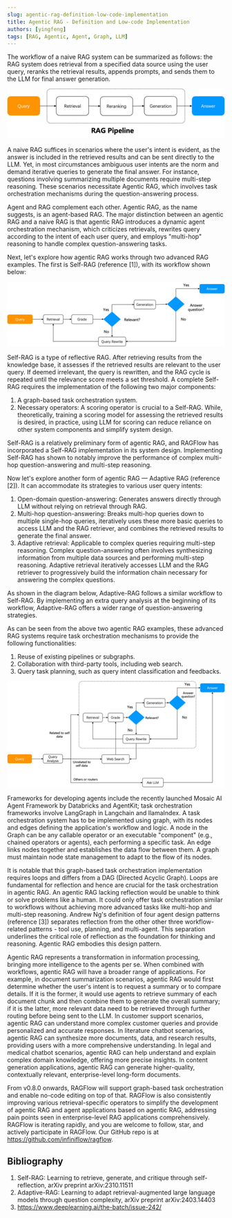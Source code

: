 ```yaml
---
slug: agentic-rag-definition-low-code-implementation
title: Agentic RAG - Definition and Low-code Implementation
authors: [yingfeng]
tags: [RAG, Agentic, Agent, Graph, LLM]
---
```


The workflow of a naive RAG system can be summarized as follows: the RAG system does retrieval from a specified data source using the user query, reranks the retrieval results, appends prompts, and sends them to the LLM for final answer generation.

![](./naive_rag.png)

A naive RAG suffices in scenarios where the user's intent is evident, as the answer is included in the retrieved results and can be sent directly to the LLM. Yet, in most circumstances ambiguous user intents are the norm and demand iterative queries to generate the final answer. For instance, questions involving summarizing multiple documents require multi-step reasoning. These scenarios necessitate Agentic RAG, which involves task orchestration mechanisms during the question-answering process.

Agent and RAG complement each other. Agentic RAG, as the name suggests, is an agent-based RAG. The major distinction between an agentic RAG and a naive RAG is that agentic RAG introduces a dynamic agent orchestration mechanism, which criticizes retrievals, rewrites query according to the intent of each user query, and employs "multi-hop" reasoning to handle complex question-answering tasks.<!--truncate-->

Next, let's explore how agentic RAG works through two advanced RAG examples. The first is Self-RAG (reference [1]), with its workflow shown below:

![](self_rag.png)

Self-RAG is a type of reflective RAG. After retrieving results from the knowledge base, it assesses if the retrieved results are relevant to the user query. If deemed irrelevant, the query is rewritten, and the RAG cycle is repeated until the relevance score meets a set threshold. A complete Self-RAG requires the implementation of the following two major components:

1. A graph-based task orchestration system.
2. Necessary operators: A scoring operator is crucial to a Self-RAG. While, theoretically, training a scoring model for assessing the retrieved results is desired, in practice, using LLM for scoring can reduce reliance on other system components and simplify system design.

Self-RAG is a relatively preliminary form of agentic RAG, and RAGFlow has incorporated a Self-RAG implementation in its system design. Implementing Self-RAG has shown to notably improve the performance of complex multi-hop question-answering and multi-step reasoning.

Now let's explore another form of agentic RAG — Adaptive RAG (reference [2]). It can accommodate its strategies to various user query intents:

1. Open-domain question-answering: Generates answers directly through LLM without relying on retrieval through RAG.
2. Multi-hop question-answering: Breaks multi-hop queries down to multiple single-hop queries, iteratively uses these more basic queries to access LLM and the RAG retriever, and combines the retrieved results to generate the final answer.
3. Adaptive retrieval: Applicable to complex queries requiring multi-step reasoning. Complex question-answering often involves synthesizing information from multiple data sources and performing multi-step reasoning. Adaptive retrieval iteratively accesses LLM and the RAG retriever to progressively build the information chain necessary for answering the complex questions.

As shown in the diagram below, Adaptive-RAG follows a similar workflow to Self-RAG. By implementing an extra query analysis at the beginning of its workflow, Adaptive-RAG offers a wider range of question-answering strategies.

As can be seen from the above two agentic RAG examples, these advanced RAG systems require task orchestration mechanisms to provide the following functionalities: 

1. Reuse of existing pipelines or subgraphs.
2. Collaboration with third-party tools, including web search.
3. Query task planning, such as query intent classification and feedbacks.

![](./adaptive_rag.png)

Frameworks for developing agents include the recently launched Mosaic AI Agent Framework by Databricks and AgentKit; task orchestration frameworks involve LangGraph in Langchain and llamaIndex. A task orchestration system has to be implemented using graph, with its nodes and edges defining the application's workflow and logic. A node in the Graph can be any callable operator or an executable "component" (e.g., chained operators or agents), each performing a specific task. An edge links nodes together and establishes the data flow between them. A graph must maintain node state management to adapt to the flow of its nodes.

It is notable that this graph-based task orchestration implementation requires loops and differs from a DAG (Directed Acyclic Graph). Loops are fundamental for reflection and hence are crucial for the task orchestration in agentic RAG. An agentic RAG lacking reflection would be unable to think or solve problems like a human. It could only offer task orchestration similar to workflows without achieving more advanced tasks like multi-hop and multi-step reasoning. Andrew Ng's definition of four agent design patterns (reference [3]) separates reflection from the other other three workflow-related patterns - tool use, planning, and multi-agent. This separation underlines the critical role of reflection as the foundation for thinking and reasoning. Agentic RAG embodies this design pattern. 

Agentic RAG represents a transformation in information processing, bringing more intelligence to the agents per se. When combined with workflows, agentic RAG will have a broader range of applications. For example, in document summarization scenarios, agentic RAG would first determine whether the user's intent is to request a summary or to compare details. If it is the former, it would use agents to retrieve summary of each document chunk and then combine them to generate the overall summary; if it is the latter, more relevant data need to be retrieved through further routing before being sent to the LLM. In customer support scenarios, agentic RAG can understand more complex customer queries and provide personalized and accurate responses. In literature chatbot scenarios, agentic RAG can synthesize more documents, data, and research results, providing users with a more comprehensive understanding. In legal and medical chatbot scenarios, agentic RAG can help understand and explain complex domain knowledge, offering more precise insights. In content generation applications, agentic RAG can generate higher-quality, contextually relevant, enterprise-level long-form documents.

From v0.8.0 onwards, RAGFlow will support graph-based task orchestration and enable no-code editing on top of that. RAGFlow is also consistently improving various retrieval-specific operators to simplify the development of agentic RAG and agent applications based on agentic RAG, addressing pain points seen in enterprise-level RAG applications comprehensively. RAGFlow is iterating rapidly, and you are welcome to follow, star, and actively participate in RAGFlow. Our GitHub repo is at https://github.com/infiniflow/ragflow.

## Bibliography

1. Self-RAG: Learning to retrieve, generate, and critique through self-reflection, arXiv preprint arXiv:2310.11511
2. Adaptive-RAG: Learning to adapt retrieval-augmented large language models through question complexity, arXiv preprint arXiv:2403.14403
3. https://www.deeplearning.ai/the-batch/issue-242/
